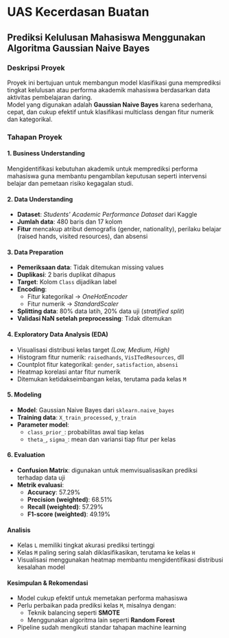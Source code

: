 # UAS Kecerdasan Buatan  
## Prediksi Kelulusan Mahasiswa Menggunakan Algoritma Gaussian Naive Bayes

###  Deskripsi Proyek
Proyek ini bertujuan untuk membangun model klasifikasi guna memprediksi tingkat kelulusan atau performa akademik mahasiswa berdasarkan data aktivitas pembelajaran daring.  
Model yang digunakan adalah **Gaussian Naive Bayes** karena sederhana, cepat, dan cukup efektif untuk klasifikasi multiclass dengan fitur numerik dan kategorikal.


###  Tahapan Proyek

#### 1. Business Understanding
Mengidentifikasi kebutuhan akademik untuk memprediksi performa mahasiswa guna membantu pengambilan keputusan seperti intervensi belajar dan pemetaan risiko kegagalan studi.

#### 2. Data Understanding
- **Dataset**: *Students' Academic Performance Dataset* dari Kaggle  
- **Jumlah data**: 480 baris dan 17 kolom  
- **Fitur** mencakup atribut demografis (gender, nationality), perilaku belajar (raised hands, visited resources), dan absensi

#### 3. Data Preparation
- **Pemeriksaan data**: Tidak ditemukan missing values  
- **Duplikasi**: 2 baris duplikat dihapus  
- **Target**: Kolom `Class` dijadikan label  
- **Encoding**:
  - Fitur kategorikal → *OneHotEncoder*
  - Fitur numerik → *StandardScaler*
- **Splitting data**: 80% data latih, 20% data uji (*stratified split*)  
- **Validasi NaN setelah preprocessing**: Tidak ditemukan  

#### 4. Exploratory Data Analysis (EDA)
- Visualisasi distribusi kelas target *(Low, Medium, High)*  
- Histogram fitur numerik: `raisedhands`, `VisITedResources`, dll  
- Countplot fitur kategorikal: `gender`, `satisfaction`, `absensi`  
- Heatmap korelasi antar fitur numerik  
- Ditemukan ketidakseimbangan kelas, terutama pada kelas `M`  

#### 5. Modeling
- **Model**: Gaussian Naive Bayes dari `sklearn.naive_bayes`  
- **Training data**: `X_train_processed`, `y_train`  
- **Parameter model**:
  - `class_prior_`: probabilitas awal tiap kelas  
  - `theta_`, `sigma_`: mean dan variansi tiap fitur per kelas  

#### 6. Evaluation
- **Confusion Matrix**: digunakan untuk memvisualisasikan prediksi terhadap data uji  
- **Metrik evaluasi**:
  - **Accuracy**: 57.29%  
  - **Precision (weighted)**: 68.51%  
  - **Recall (weighted)**: 57.29%  
  - **F1-score (weighted)**: 49.19%

####  Analisis
- Kelas `L` memiliki tingkat akurasi prediksi tertinggi  
- Kelas `M` paling sering salah diklasifikasikan, terutama ke kelas `H`  
- Visualisasi menggunakan heatmap membantu mengidentifikasi distribusi kesalahan model

####  Kesimpulan & Rekomendasi
- Model cukup efektif untuk memetakan performa mahasiswa  
- Perlu perbaikan pada prediksi kelas `M`, misalnya dengan:
  - Teknik balancing seperti **SMOTE**
  - Menggunakan algoritma lain seperti **Random Forest**
- Pipeline sudah mengikuti standar tahapan machine learning
